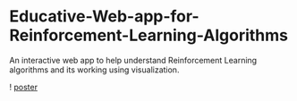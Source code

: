# Educative-Web-app-for-Reinforcement-Learning-Algorithms
An interactive web app to help understand Reinforcement Learning algorithms and its working using visualization. 

! [poster](Poster.png)
